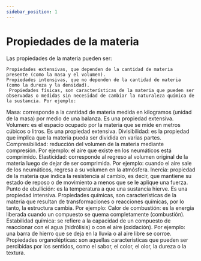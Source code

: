 ```yaml
---
sidebar_position: 1
---
```


# Propiedades de la materia

Las  propiedades de la materia pueden ser:

 	Propiedades extensivas, que dependen de la cantidad de materia presente (como la masa y el volumen).
 	Propiedades intensivas, que no dependen de la cantidad de materia (como la dureza y la densidad).
 	 Propiedades físicas, son características de la materia que pueden ser observadas o medidas sin necesidad de cambiar la naturaleza química de la sustancia. Por ejemplo:
Masa: corresponde a la cantidad de materia medida en kilogramos (unidad de la masa) por medio de una balanza. Es una propiedad extensiva.
Volumen: es el espacio ocupado por la materia que se mide en metros cúbicos o litros. Es una propiedad extensiva.
Divisibilidad: es la propiedad que implica que la materia pueda ser dividida en varias partes.
Compresibilidad: reducción del volumen de la materia mediante compresión. Por ejemplo: el aire que existe en los neumáticos está comprimido.
Elasticidad: corresponde al regreso al volumen original de la materia luego de dejar de ser comprimida. Por ejemplo: cuando el aire sale de los neumáticos, regresa a su volumen en la atmósfera.
Inercia: propiedad de la materia que indica la resistencia al cambio, es decir, que mantiene su estado de reposo o de movimiento a menos que se le aplique una fuerza.
Punto de ebullición: es la temperatura a que una sustancia hierve. Es una propiedad intensiva.
 	Propiedades químicas, son características de la materia que resultan de transformaciones o reacciones químicas, por lo tanto, la estructura cambia. Por ejemplo:
Calor de combustión: es la energía liberada cuando un compuesto se quema completamente (combustión).
Estabilidad química: se refiere a la capacidad de un compuesto de reaccionar con el agua (hidrólisis) o con el aire (oxidación). Por ejemplo: una barra de hierro que se deja en la lluvia o al aire libre se corroe.
 	Propiedades organolépticas: son aquellas características que pueden ser percibidas por los sentidos, como el sabor, el color, el olor, la dureza o la textura.

